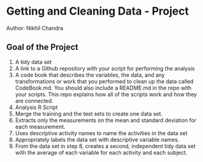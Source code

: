 # Getting and Cleaning Data -  Project
Author: Nikhil Chandra <br />

## Goal of the Project
1. A tidy data set 
2. A link to a Github repository with your script for performing the analysis 
3. A code book that describes the variables, the data, and any transformations or work that you performed to clean up the data called CodeBook.md. You should also include a README.md in the repo with your scripts. This repo explains how all of the scripts work and how they are connected.
4. Analysis R Script
5. Merge the training and the test sets to create one data set.
6. Extracts only the measurements on the mean and standard deviation for each measurement.
7. Uses descriptive activity names to name the activities in the data set
8. Appropriately labels the data set with descriptive variable names.
9. From the data set in step 8, creates a second, independent tidy data set with the average of each variable for each activity and each subject.

